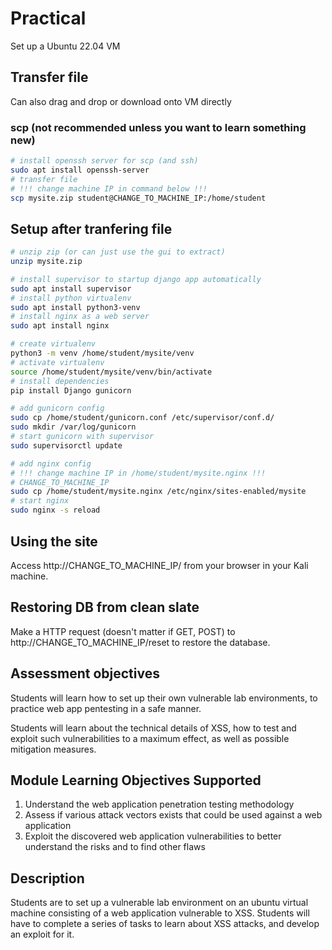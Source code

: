 # Practical

Set up a Ubuntu 22.04 VM

## Transfer file

Can also drag and drop or download onto VM directly

### scp (not recommended unless you want to learn something new)

```bash
# install openssh server for scp (and ssh)
sudo apt install openssh-server
# transfer file
# !!! change machine IP in command below !!!
scp mysite.zip student@CHANGE_TO_MACHINE_IP:/home/student
```

## Setup after tranfering file

```bash
# unzip zip (or can just use the gui to extract)
unzip mysite.zip

# install supervisor to startup django app automatically
sudo apt install supervisor
# install python virtualenv
sudo apt install python3-venv
# install nginx as a web server
sudo apt install nginx

# create virtualenv
python3 -m venv /home/student/mysite/venv
# activate virtualenv
source /home/student/mysite/venv/bin/activate
# install dependencies
pip install Django gunicorn

# add gunicorn config
sudo cp /home/student/gunicorn.conf /etc/supervisor/conf.d/
sudo mkdir /var/log/gunicorn
# start gunicorn with supervisor
sudo supervisorctl update

# add nginx config
# !!! change machine IP in /home/student/mysite.nginx !!!
# CHANGE_TO_MACHINE_IP
sudo cp /home/student/mysite.nginx /etc/nginx/sites-enabled/mysite
# start nginx
sudo nginx -s reload
```

## Using the site

Access http://CHANGE_TO_MACHINE_IP/ from your browser in your Kali machine.

## Restoring DB from clean slate

Make a HTTP request (doesn't matter if GET, POST) to http://CHANGE_TO_MACHINE_IP/reset to restore the database.

## Assessment objectives

Students will learn how to set up their own vulnerable lab environments, to practice web app pentesting in a safe manner.

Students will learn about the technical details of XSS, how to test and exploit such vulnerabilities to a maximum effect, as well as possible mitigation measures.

## Module Learning Objectives Supported

1. Understand the web application penetration testing methodology
2. Assess if various attack vectors exists that could be used against a web application
3. Exploit the discovered web application vulnerabilities to better understand the risks and to find other flaws

## Description

Students are to set up a vulnerable lab environment on an ubuntu virtual machine consisting of a web application vulnerable to XSS. Students will have to complete a series of tasks to learn about XSS attacks, and develop an exploit for it.
